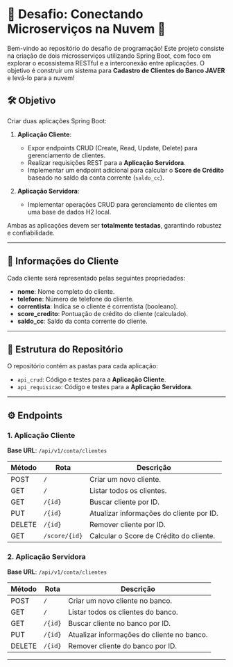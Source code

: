 # 🚀 Desafio: Conectando Microserviços na Nuvem 🚀  

Bem-vindo ao repositório do desafio de programação! Este projeto consiste na criação de dois microsserviços utilizando Spring Boot, com foco em explorar o ecossistema RESTful e a interconexão entre aplicações. O objetivo é construir um sistema para **Cadastro de Clientes do Banco JAVER** e levá-lo para a nuvem!  

## 🛠️ Objetivo  

Criar duas aplicações Spring Boot:  
1. **Aplicação Cliente**:  
   - Expor endpoints CRUD (Create, Read, Update, Delete) para gerenciamento de clientes.  
   - Realizar requisições REST para a **Aplicação Servidora**.  
   - Implementar um endpoint adicional para calcular o **Score de Crédito** baseado no saldo da conta corrente (`saldo_cc`).  

2. **Aplicação Servidora**:  
   - Implementar operações CRUD para gerenciamento de clientes em uma base de dados H2 local.  

Ambas as aplicações devem ser **totalmente testadas**, garantindo robustez e confiabilidade.  

---

## 📝 Informações do Cliente  

Cada cliente será representado pelas seguintes propriedades:  
- **nome**: Nome completo do cliente.  
- **telefone**: Número de telefone do cliente.  
- **correntista**: Indica se o cliente é correntista (booleano).  
- **score_credito**: Pontuação de crédito do cliente (calculado).  
- **saldo_cc**: Saldo da conta corrente do cliente.  

---

## 📂 Estrutura do Repositório  

O repositório contém as pastas para cada aplicação:  

- `api_crud`: Código e testes para a **Aplicação Cliente**.  
- `api_requisicao`: Código e testes para a **Aplicação Servidora**.  

---

## ⚙️ Endpoints  

### 1. Aplicação Cliente  
**Base URL**: `/api/v1/conta/clientes`  

| Método  | Rota                | Descrição                                  |  
|---------|---------------------|--------------------------------------------|  
| POST    | `/`                 | Criar um novo cliente.                     |  
| GET     | `/`                 | Listar todos os clientes.                  |  
| GET     | `/{id}`             | Buscar cliente por ID.                     |  
| PUT     | `/{id}`             | Atualizar informações do cliente por ID.   |  
| DELETE  | `/{id}`             | Remover cliente por ID.                    |  
| GET     | `/score/{id}`       | Calcular o Score de Crédito do cliente.    |  

### 2. Aplicação Servidora  
**Base URL**: `/api/v1/conta/clientes`  

| Método  | Rota                | Descrição                                  |  
|---------|---------------------|--------------------------------------------|  
| POST    | `/`                 | Criar um novo cliente no banco.            |  
| GET     | `/`                 | Listar todos os clientes do banco.         |  
| GET     | `/{id}`             | Buscar cliente no banco por ID.            |  
| PUT     | `/{id}`             | Atualizar informações do cliente no banco. |  
| DELETE  | `/{id}`             | Remover cliente do banco por ID.           |  

---
